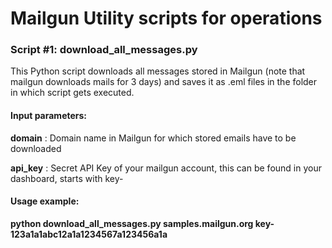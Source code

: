 # Mailgun Utility scripts for operations

### Script #1: download_all_messages.py

This Python script downloads all messages stored in Mailgun (note that mailgun downloads mails for 3 days) and saves it as .eml files in the folder in which script gets executed.

#### Input parameters:

**domain** :  Domain name in Mailgun for which stored emails have to be downloaded

**api_key** : Secret API Key of your mailgun account, this can be found in your dashboard, starts with key-

#### Usage example:
**python download_all_messages.py samples.mailgun.org key-123a1a1abc12a1a1234567a123456a1a**
